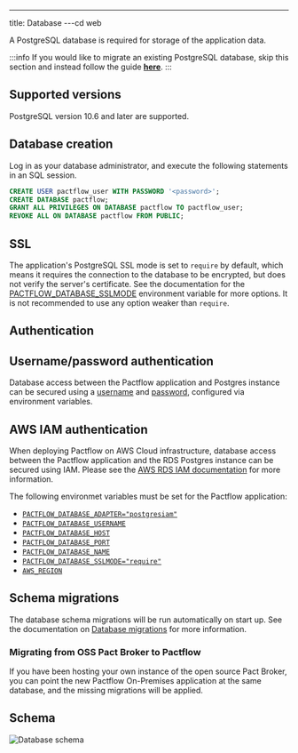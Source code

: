 ---
title: Database
---cd web   

A PostgreSQL database is required for storage of the application data.

:::info
 If you would like to migrate an existing PostgreSQL database, skip this section and instead follow the guide [**here**](/docs/on-premises/installation/migrating).
:::

## Supported versions

PostgreSQL version 10.6 and later are supported.

## Database creation

Log in as your database administrator, and execute the following statements in an SQL session.

```sql
CREATE USER pactflow_user WITH PASSWORD '<password>';
CREATE DATABASE pactflow;
GRANT ALL PRIVILEGES ON DATABASE pactflow TO pactflow_user;
REVOKE ALL ON DATABASE pactflow FROM PUBLIC;
```

## SSL

The application's PostgreSQL SSL mode is set to `require` by default, which means it requires the connection to the database to be encrypted, but does not verify the server's certificate. See the documentation for the [PACTFLOW_DATABASE_SSLMODE](environment-variables#pactflow_database_sslmode) environment variable for more options. It is not recommended to use any option weaker than `require`.

## Authentication

## Username/password authentication

Database access between the Pactflow application and Postgres instance can be secured using a [username](/docs/on-premises/environment-variables#pactflow_database_username) and [password](/docs/on-premises/environment-variables#pactflow_database_password), configured via environment variables.

## AWS IAM authentication

When deploying Pactflow on AWS Cloud infrastructure, database access between the Pactflow application and the RDS Postgres instance can be secured using IAM. Please see the [AWS RDS IAM documentation](https://docs.aws.amazon.com/AmazonRDS/latest/UserGuide/UsingWithRDS.IAM.html) for more information.

The following environmet variables must be set for the Pactflow application:

* [`PACTFLOW_DATABASE_ADAPTER="postgresiam"`](/docs/on-premises/environment-variables#pactflow_database_adapter)
* [`PACTFLOW_DATABASE_USERNAME`](/docs/on-premises/environment-variables#pactflow_database_username)
* [`PACTFLOW_DATABASE_HOST`](/docs/on-premises/environment-variables#pactflow_database_host)
* [`PACTFLOW_DATABASE_PORT`](/docs/on-premises/environment-variables#pactflow_database_port)
* [`PACTFLOW_DATABASE_NAME`](/docs/on-premises/environment-variables#pactflow_database_name)
* [`PACTFLOW_DATABASE_SSLMODE="require"`](/docs/on-premises/environment-variables#pactflow_database_sslmode)
* [`AWS_REGION`](/docs/on-premises/environment-variables#aws_region)

## Schema migrations

The database schema migrations will be run automatically on start up. See the documentation on [Database migrations](upgrading/database-migrations) for more information.

### Migrating from OSS Pact Broker to Pactflow

If you have been hosting your own instance of the open source Pact Broker, you can point the new Pactflow On-Premises application at the same database, and the missing migrations will be applied.

## Schema

![Database schema](/on-premises/schema.png)
